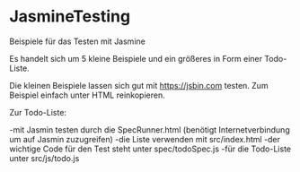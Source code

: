 # JasmineTesting
Beispiele für das Testen mit Jasmine

Es handelt sich um 5 kleine Beispiele und ein größeres in Form einer Todo-Liste.

Die kleinen Beispiele lassen sich gut mit https://jsbin.com testen. Zum Beispiel einfach unter HTML reinkopieren.

Zur Todo-Liste:

-mit Jasmin testen durch die SpecRunner.html (benötigt Internetverbindung um auf Jasmin zuzugreifen)
-die Liste verwenden mit src/index.html
-der wichtige Code für den Test steht unter spec/todoSpec.js
-für die Todo-Liste unter src/js/todo.js
